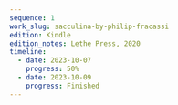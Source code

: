 ```yaml
---
sequence: 1
work_slug: sacculina-by-philip-fracassi
edition: Kindle
edition_notes: Lethe Press, 2020
timeline:
  - date: 2023-10-07
    progress: 50%
  - date: 2023-10-09
    progress: Finished
---
```

